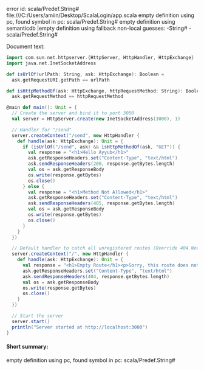 error id: scala/Predef.String#
file:///C:/Users/amiin/Desktop/ScalaLogin/app.scala
empty definition using pc, found symbol in pc: scala/Predef.String#
empty definition using semanticdb
|empty definition using fallback
non-local guesses:
	 -String#
	 -scala/Predef.String#

Document text:

```scala
import com.sun.net.httpserver.{HttpServer, HttpHandler, HttpExchange}
import java.net.InetSocketAddress

def isUrlOf(urlPath: String, ask: HttpExchange): Boolean =
  ask.getRequestURI.getPath == urlPath

def isHttpMethodOf(ask: HttpExchange, httpRequestMethod: String): Boolean =
  ask.getRequestMethod == httpRequestMethod

@main def main(): Unit = {
  // Create the server and bind it to port 3000
  val server = HttpServer.create(new InetSocketAddress(3000), 1)

  // Handler for "/send"
  server.createContext("/send", new HttpHandler {
    def handle(ask: HttpExchange): Unit = {
      if (isUrlOf("/send", ask) && isHttpMethodOf(ask, "GET")) {
        val response = "<h1>Hello Ayyub</h1>"
        ask.getResponseHeaders.set("Content-Type", "text/html")
        ask.sendResponseHeaders(200, response.getBytes.length)
        val os = ask.getResponseBody
        os.write(response.getBytes)
        os.close()
      } else {
        val response = "<h1>Method Not Allowed</h1>"
        ask.getResponseHeaders.set("Content-Type", "text/html")
        ask.sendResponseHeaders(405, response.getBytes.length)
        val os = ask.getResponseBody
        os.write(response.getBytes)
        os.close()
      }
    }
  })

  // Default handler to catch all unregistered routes (Override 404 Not Found)
  server.createContext("/", new HttpHandler {
    def handle(ask: HttpExchange): Unit = {
      val response = "<h1>Empty Route</h1><p>Sorry, this route does not exist.</p>"
      ask.getResponseHeaders.set("Content-Type", "text/html")
      ask.sendResponseHeaders(404, response.getBytes.length)
      val os = ask.getResponseBody
      os.write(response.getBytes)
      os.close()
    }
  })

  // Start the server
  server.start()
  println("Server started at http://localhost:3000")
}

```

#### Short summary: 

empty definition using pc, found symbol in pc: scala/Predef.String#
